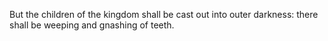 But the children of the kingdom shall be cast out into outer darkness: there shall be weeping and gnashing of teeth.
